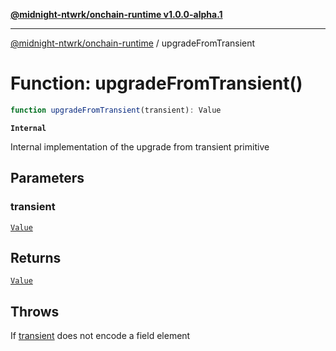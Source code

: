 [**@midnight-ntwrk/onchain-runtime v1.0.0-alpha.1**](../README.md)

***

[@midnight-ntwrk/onchain-runtime](../globals.md) / upgradeFromTransient

# Function: upgradeFromTransient()

```ts
function upgradeFromTransient(transient): Value
```

**`Internal`**

Internal implementation of the upgrade from transient primitive

## Parameters

### transient

[`Value`](../type-aliases/Value.md)

## Returns

[`Value`](../type-aliases/Value.md)

## Throws

If [transient](upgradeFromTransient.md#transient) does not encode a field element
